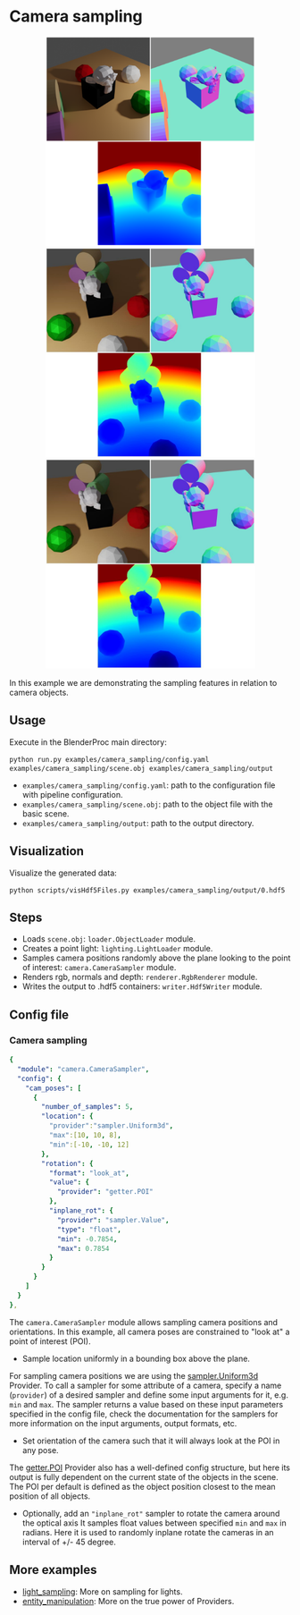 # Camera sampling


<p align="center">
<img src="rendering_0.png" alt="Front readme image" width=375>
<img src="rendering_1.jpg" alt="Front readme image" width=375>
<img src="rendering_1.jpg" alt="Front readme image" width=375>
</p>

In this example we are demonstrating the sampling features in relation to camera objects.

## Usage

Execute in the BlenderProc main directory:

```
python run.py examples/camera_sampling/config.yaml examples/camera_sampling/scene.obj examples/camera_sampling/output
```

* `examples/camera_sampling/config.yaml`: path to the configuration file with pipeline configuration.
* `examples/camera_sampling/scene.obj`: path to the object file with the basic scene.
* `examples/camera_sampling/output`: path to the output directory.

## Visualization

Visualize the generated data:

```
python scripts/visHdf5Files.py examples/camera_sampling/output/0.hdf5
```

## Steps

* Loads `scene.obj`: `loader.ObjectLoader` module.
* Creates a point light: `lighting.LightLoader` module.
* Samples camera positions randomly above the plane looking to the point of interest: `camera.CameraSampler` module.
* Renders rgb, normals and depth: `renderer.RgbRenderer` module.
* Writes the output to .hdf5 containers: `writer.Hdf5Writer` module.

## Config file

### Camera sampling

```yaml
{
  "module": "camera.CameraSampler",
  "config": {
    "cam_poses": [
      {
        "number_of_samples": 5,
        "location": {
          "provider":"sampler.Uniform3d",
          "max":[10, 10, 8],
          "min":[-10, -10, 12]
        },
        "rotation": {
          "format": "look_at",
          "value": {
            "provider": "getter.POI"
          },
          "inplane_rot": {
            "provider": "sampler.Value",
            "type": "float",
            "min": -0.7854,
            "max": 0.7854
          }
        }
      }
    ]
  }
},
```

The `camera.CameraSampler` module allows sampling camera positions and orientations. 
In this example, all camera poses are constrained to "look at" a point of interest (POI).

* Sample location uniformly in a bounding box above the plane.

For sampling camera positions we are using the [sampler.Uniform3d](../../src/provider/sampler) Provider. To call a sampler for some attribute of a camera, specify a name (`provider`) of a desired sampler and define some input arguments for it, e.g. `min` and `max`.
The sampler returns a value based on these input parameters specified in the config file, check the documentation for the samplers for more information on the input arguments, output formats, etc.

* Set orientation of the camera such that it will always look at the POI in any pose. 

The [getter.POI](../../src/provider/getter) Provider also has a well-defined config structure, but here its output is fully dependent on the current state of the objects in the scene. The POI per default is defined as the object position closest to the mean position of all objects. 

* Optionally, add an `"inplane_rot"` sampler to rotate the camera around the optical axis
It samples float values between specified `min` and `max` in radians. Here it is used to randomly inplane rotate the cameras in an interval of +/- 45 degree.

## More examples

* [light_sampling](../light_sampling): More on sampling for lights.
* [entity_manipulation](../entity_manipulation): More on the true power of Providers.
